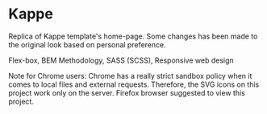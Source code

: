 # Kappe
Replica of Kappe template's home-page. Some changes has been made to the original look based on personal preference.

Flex-box, BEM Methodology, SASS (SCSS), Responsive web design

Note for Chrome users:
Chrome has a really strict sandbox policy when it comes to local files and external requests. Therefore, the SVG icons on this project work only on the server. Firefox browser suggested to view this project.
